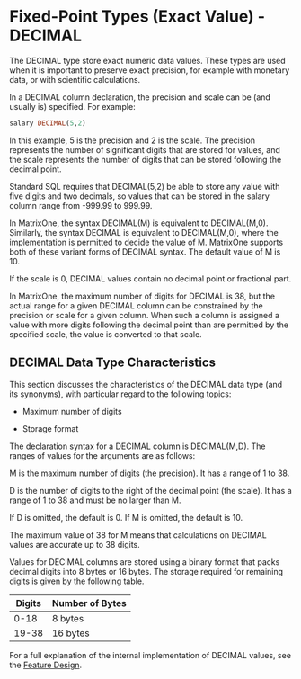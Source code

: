 # Fixed-Point Types (Exact Value) - DECIMAL

The DECIMAL type store exact numeric data values. These types are used when it is important to preserve exact precision, for example with monetary data, or with scientific calculations. 

In a DECIMAL column declaration, the precision and scale can be (and usually is) specified. For example:

```sql
salary DECIMAL(5,2)
```

In this example, 5 is the precision and 2 is the scale. The precision represents the number of significant digits that are stored for values, and the scale represents the number of digits that can be stored following the decimal point.

Standard SQL requires that DECIMAL(5,2) be able to store any value with five digits and two decimals, so values that can be stored in the salary column range from -999.99 to 999.99.

In MatrixOne, the syntax DECIMAL(M) is equivalent to DECIMAL(M,0). Similarly, the syntax DECIMAL is equivalent to DECIMAL(M,0), where the implementation is permitted to decide the value of M. MatrixOne supports both of these variant forms of DECIMAL syntax. The default value of M is 10.

If the scale is 0, DECIMAL values contain no decimal point or fractional part.

In MatrixOne, the maximum number of digits for DECIMAL is 38, but the actual range for a given DECIMAL column can be constrained by the precision or scale for a given column. When such a column is assigned a value with more digits following the decimal point than are permitted by the specified scale, the value is converted to that scale.



## DECIMAL Data Type Characteristics

This section discusses the characteristics of the DECIMAL data type (and its synonyms), with particular regard to the following topics:

* Maximum number of digits

* Storage format

The declaration syntax for a DECIMAL column is DECIMAL(M,D). The ranges of values for the arguments are as follows:

M is the maximum number of digits (the precision). It has a range of 1 to 38.

D is the number of digits to the right of the decimal point (the scale). It has a range of 1 to 38 and must be no larger than M.

If D is omitted, the default is 0. If M is omitted, the default is 10.

The maximum value of 38 for M means that calculations on DECIMAL values are accurate up to 38 digits. 

Values for DECIMAL columns are stored using a binary format that packs decimal digits into 8 bytes or 16 bytes. The storage required for remaining digits is given by the following table.

|  Digits   | Number of Bytes  |
|  ----  | ----  |
|  0-18  | 8 bytes  |
|  19-38  | 16 bytes  |

For a full explanation of the internal implementation of DECIMAL values, see the [Feature Design](https://github.com/matrixorigin/matrixone/issues/1867).

